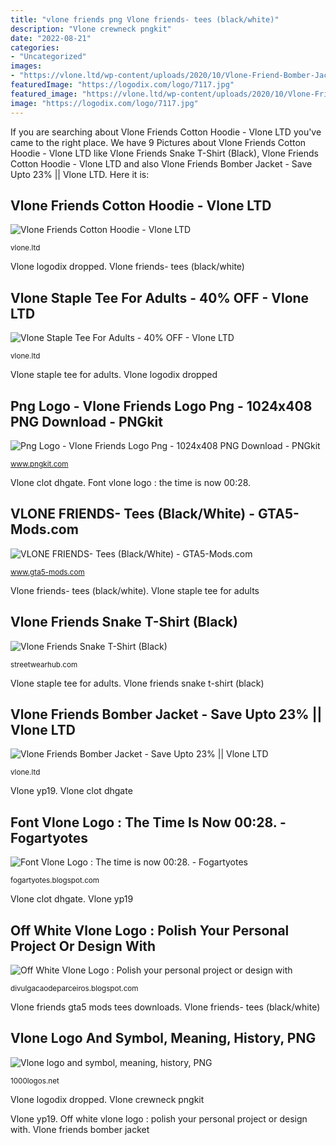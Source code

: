 ```yaml
---
title: "vlone friends png Vlone friends- tees (black/white)"
description: "Vlone crewneck pngkit"
date: "2022-08-21"
categories:
- "Uncategorized"
images:
- "https://vlone.ltd/wp-content/uploads/2020/10/Vlone-Friend-Bomber-Jacket-768x768.jpg"
featuredImage: "https://logodix.com/logo/7117.jpg"
featured_image: "https://vlone.ltd/wp-content/uploads/2020/10/Vlone-Friend-Bomber-Jacket-768x768.jpg"
image: "https://logodix.com/logo/7117.jpg"
---
```


If you are searching about Vlone Friends Cotton Hoodie - Vlone LTD you've came to the right place. We have 9 Pictures about Vlone Friends Cotton Hoodie - Vlone LTD like Vlone Friends Snake T-Shirt (Black), Vlone Friends Cotton Hoodie - Vlone LTD and also Vlone Friends Bomber Jacket - Save Upto 23% || Vlone LTD. Here it is:

## Vlone Friends Cotton Hoodie - Vlone LTD

![Vlone Friends Cotton Hoodie - Vlone LTD](https://vlone.ltd/wp-content/uploads/2020/10/lone-hoodie-vlone-friends-men-women-des_main-1.jpg "Vlone friends- tees (black/white)")

<small>vlone.ltd</small>

Vlone logodix dropped. Vlone friends- tees (black/white)

## Vlone Staple Tee For Adults - 40% OFF - Vlone LTD

![Vlone Staple Tee For Adults - 40% OFF - Vlone LTD](https://vlone.ltd/wp-content/uploads/2020/10/Vlone-Friends-Drilling-Logo-Tee-768x768.jpg "Png logo")

<small>vlone.ltd</small>

Vlone staple tee for adults. Vlone logodix dropped

## Png Logo - Vlone Friends Logo Png - 1024x408 PNG Download - PNGkit

![Png Logo - Vlone Friends Logo Png - 1024x408 PNG Download - PNGkit](https://s.pngkit.com/png/small/370-3707737_vlone-friends-orange-crewneck-vlone-longsleeve-fragment-off.png "Vlone friends- tees (black/white)")

<small>www.pngkit.com</small>

Vlone clot dhgate. Font vlone logo : the time is now 00:28.

## VLONE FRIENDS- Tees (Black/White) - GTA5-Mods.com

![VLONE FRIENDS- Tees (Black/White) - GTA5-Mods.com](https://img.gta5-mods.com/q95/images/vlone-friends-tee-ed4d9258-454b-4343-beb3-3be45e28b7f3/90cee5-e7f3488931c5222b3c08639d69efe78a.png "Vlone logo and symbol, meaning, history, png")

<small>www.gta5-mods.com</small>

Vlone friends- tees (black/white). Vlone staple tee for adults

## Vlone Friends Snake T-Shirt (Black)

![Vlone Friends Snake T-Shirt (Black)](https://streetwearhub.com/image/cache/data/2017/VLONE/T-Shirts/vlone-friends-snake-t-shirt-black-1-600x600.png "Vlone friends- tees (black/white)")

<small>streetwearhub.com</small>

Vlone staple tee for adults. Vlone friends snake t-shirt (black)

## Vlone Friends Bomber Jacket - Save Upto 23% || Vlone LTD

![Vlone Friends Bomber Jacket - Save Upto 23% || Vlone LTD](https://vlone.ltd/wp-content/uploads/2020/10/Vlone-Friend-Bomber-Jacket-768x768.jpg "Vlone logo and symbol, meaning, history, png")

<small>vlone.ltd</small>

Vlone yp19. Vlone clot dhgate

## Font Vlone Logo : The Time Is Now 00:28. - Fogartyotes

![Font Vlone Logo : The time is now 00:28. - Fogartyotes](https://i1.sndcdn.com/artworks-000485457510-161miw-t500x500.jpg "Off white vlone logo : polish your personal project or design with")

<small>fogartyotes.blogspot.com</small>

Vlone clot dhgate. Vlone yp19

## Off White Vlone Logo : Polish Your Personal Project Or Design With

![Off White Vlone Logo : Polish your personal project or design with](https://logodix.com/logo/7117.jpg "Vlone clot dhgate")

<small>divulgacaodeparceiros.blogspot.com</small>

Vlone friends gta5 mods tees downloads. Vlone friends- tees (black/white)

## Vlone Logo And Symbol, Meaning, History, PNG

![Vlone logo and symbol, meaning, history, PNG](https://1000logos.net/wp-content/uploads/2018/04/logo-Vlone-500x281.jpg "Vlone yp19")

<small>1000logos.net</small>

Vlone logodix dropped. Vlone crewneck pngkit

Vlone yp19. Off white vlone logo : polish your personal project or design with. Vlone friends bomber jacket
